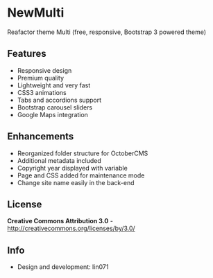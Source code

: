 NewMulti
=====

Reafactor theme Multi (free, responsive, Bootstrap 3 powered theme)

Features
--------
* Responsive design
* Premium quality
* Lightweight and very fast
* CSS3 animations
* Tabs and accordions support
* Bootstrap carousel sliders
* Google Maps integration

Enhancements
--------------
* Reorganized folder structure for OctoberCMS
* Additional metadata included
* Copyright year displayed with variable
* Page and CSS added for maintenance mode
* Change site name easily in the back-end

License
-------
**Creative Commons Attribution 3.0** - http://creativecommons.org/licenses/by/3.0/

Info
-------
* Design and development: lin071


